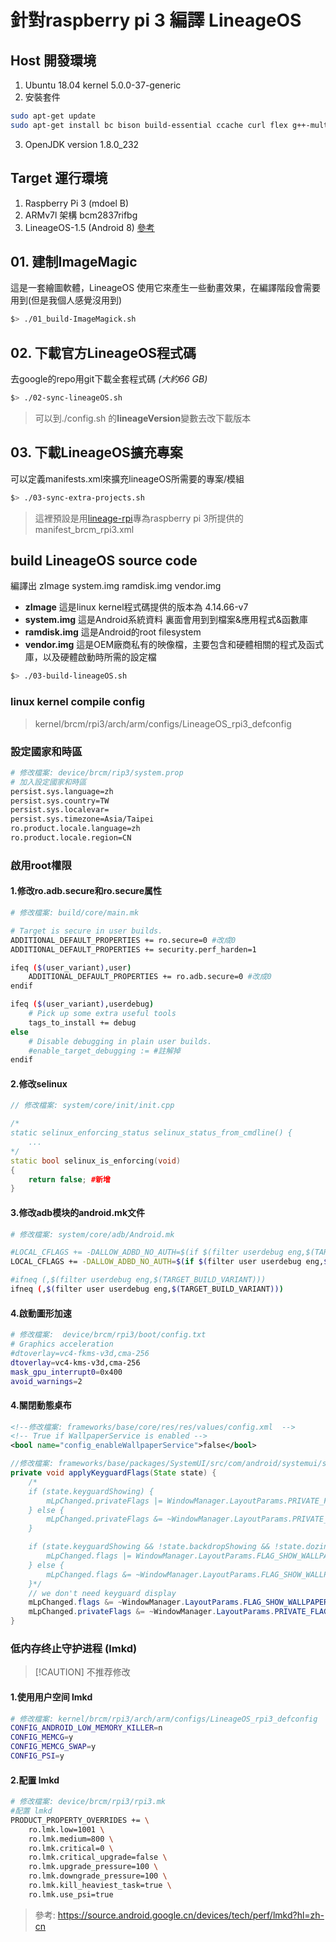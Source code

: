 # 針對raspberry pi 3 編譯 LineageOS 
## Host 開發環境
1. Ubuntu 18.04  kernel 5.0.0-37-generic
2. 安裝套件
```bash
sudo apt-get update 
sudo apt-get install bc bison build-essential ccache curl flex g++-multilib gcc-multilib git gnupg gperf lib32ncurses5-dev lib32readline-dev lib32z1-dev libesd0-dev liblz4-tool libncurses5-dev libsdl1.2-dev libssl-dev libwxgtk3.0-dev libxml2 libxml2-utils lzop pngcrush rsync schedtool squashfs-tools xsltproc zip zlib1g-dev python-mako imagemagick openjdk-8-jdk gcc-arm-linux-gnueabihf
```
3. OpenJDK version 1.8.0_232
## Target 運行環境
1. Raspberry Pi 3 (mdoel B)
2. ARMv7l 架構 bcm2837rifbg
3. LineageOS-1.5 (Android 8) [參考](https://konstakang.com/devices/rpi3/LineageOS15.1/)

## 01. 建制ImageMagic
這是一套繪圖軟體，LineageOS 使用它來產生一些動畫效果，在編譯階段會需要用到(但是我個人感覺沒用到)
```bash
$> ./01_build-ImageMagick.sh
```
## 02. 下載官方LineageOS程式碼
去google的repo用git下載全套程式碼 *(大約66 GB)*
```bash
$> ./02-sync-lineageOS.sh
```
> 可以到./config.sh 的**lineageVersion**變數去改下載版本

## 03. 下載LineageOS擴充專案
可以定義manifests.xml來擴充lineageOS所需要的專案/模組
```bash
$> ./03-sync-extra-projects.sh
```
>這裡預設是用[lineage-rpi](https://github.com/lineage-rpi/android_local_manifest)專為raspberry pi 3所提供的manifest_brcm_rpi3.xml

## build LineageOS source code
編譯出 zImage system.img ramdisk.img vendor.img
* **zImage** 這是linux kernel程式碼提供的版本為 4.14.66-v7
* **system.img** 這是Android系統資料 裏面會用到到檔案&應用程式&函數庫
* **ramdisk.img** 這是Android的root filesystem
* **vendor.img** 這是OEM廠商私有的映像檔，主要包含和硬體相關的程式及函式庫，以及硬體啟動時所需的設定檔
```bash
$> ./03-build-lineageOS.sh
```

### linux kernel compile config
> kernel/brcm/rpi3/arch/arm/configs/LineageOS_rpi3_defconfig


### 設定國家和時區
```bash
# 修改檔案: device/brcm/rip3/system.prop
# 加入設定國家和時區 
persist.sys.language=zh
persist.sys.country=TW
persist.sys.localevar=
persist.sys.timezone=Asia/Taipei
ro.product.locale.language=zh
ro.product.locale.region=CN
```

### 啟用root權限
#### 1.修改ro.adb.secure和ro.secure属性
```bash
# 修改檔案: build/core/main.mk

# Target is secure in user builds.
ADDITIONAL_DEFAULT_PROPERTIES += ro.secure=0 #改成0
ADDITIONAL_DEFAULT_PROPERTIES += security.perf_harden=1

ifeq ($(user_variant),user)
    ADDITIONAL_DEFAULT_PROPERTIES += ro.adb.secure=0 #改成0
endif

ifeq ($(user_variant),userdebug)
    # Pick up some extra useful tools
    tags_to_install += debug
else
    # Disable debugging in plain user builds.
    #enable_target_debugging := #註解掉
endif
```

#### 2.修改selinux
```cpp
// 修改檔案: system/core/init/init.cpp

/*
static selinux_enforcing_status selinux_status_from_cmdline() {
    ...
*/
static bool selinux_is_enforcing(void)
{
    return false; #新增
}
```

#### 3.修改adb模块的android.mk文件
```bash
# 修改檔案: system/core/adb/Android.mk

#LOCAL_CFLAGS += -DALLOW_ADBD_NO_AUTH=$(if $(filter userdebug eng,$(TARGET_BUILD_VARIANT)),1,0)
LOCAL_CFLAGS += -DALLOW_ADBD_NO_AUTH=$(if $(filter user userdebug eng,$(TARGET_BUILD_VARIANT)),1,0

#ifneq (,$(filter userdebug eng,$(TARGET_BUILD_VARIANT)))
ifneq (,$(filter user userdebug eng,$(TARGET_BUILD_VARIANT)))
```

#### 4.啟動圖形加速
```bash
# 修改檔案:  device/brcm/rpi3/boot/config.txt
# Graphics acceleration
#dtoverlay=vc4-fkms-v3d,cma-256
dtoverlay=vc4-kms-v3d,cma-256
mask_gpu_interrupt0=0x400
avoid_warnings=2
```

#### 4.關閉動態桌布
```xml
<!--修改檔案: frameworks/base/core/res/res/values/config.xml  -->
<!-- True if WallpaperService is enabled -->
<bool name="config_enableWallpaperService">false</bool>
```
```java
//修改檔案: frameworks/base/packages/SystemUI/src/com/android/systemui/statusbar/phone/StatusBarWindowManager.java
private void applyKeyguardFlags(State state) {
    /*
    if (state.keyguardShowing) {
        mLpChanged.privateFlags |= WindowManager.LayoutParams.PRIVATE_FLAG_KEYGUARD;
    } else {
        mLpChanged.privateFlags &= ~WindowManager.LayoutParams.PRIVATE_FLAG_KEYGUARD;
    }

    if (state.keyguardShowing && !state.backdropShowing && !state.dozing) {
        mLpChanged.flags |= WindowManager.LayoutParams.FLAG_SHOW_WALLPAPER;
    } else {
        mLpChanged.flags &= ~WindowManager.LayoutParams.FLAG_SHOW_WALLPAPER;
    }*/
    // we don't need keyguard display
    mLpChanged.flags &= ~WindowManager.LayoutParams.FLAG_SHOW_WALLPAPER;
    mLpChanged.privateFlags &= ~WindowManager.LayoutParams.PRIVATE_FLAG_KEYGUARD;
}
```

### 低内存终止守护进程 (lmkd)
> [!CAUTION] 不推荐修改
#### 1.使用用户空间 lmkd
```bash
# 修改檔案: kernel/brcm/rpi3/arch/arm/configs/LineageOS_rpi3_defconfig
CONFIG_ANDROID_LOW_MEMORY_KILLER=n
CONFIG_MEMCG=y
CONFIG_MEMCG_SWAP=y
CONFIG_PSI=y
```
#### 2.配置 lmkd
```bash
# 修改檔案: device/brcm/rpi3/rpi3.mk
#配置 lmkd
PRODUCT_PROPERTY_OVERRIDES += \
    ro.lmk.low=1001 \
    ro.lmk.medium=800 \
    ro.lmk.critical=0 \
    ro.lmk.critical_upgrade=false \
    ro.lmk.upgrade_pressure=100 \
    ro.lmk.downgrade_pressure=100 \
    ro.lmk.kill_heaviest_task=true \
    ro.lmk.use_psi=true 
```
> 參考: https://source.android.google.cn/devices/tech/perf/lmkd?hl=zh-cn